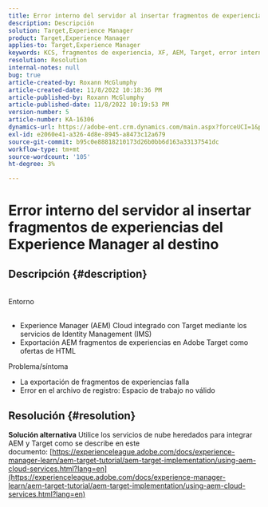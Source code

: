 ```yaml
---
title: Error interno del servidor al insertar fragmentos de experiencias del Experience Manager al destino
description: Descripción
solution: Target,Experience Manager
product: Target,Experience Manager
applies-to: Target,Experience Manager
keywords: KCS, fragmentos de experiencia, XF, AEM, Target, error interno del servidor
resolution: Resolution
internal-notes: null
bug: true
article-created-by: Roxann McGlumphy
article-created-date: 11/8/2022 10:18:36 PM
article-published-by: Roxann McGlumphy
article-published-date: 11/8/2022 10:19:53 PM
version-number: 5
article-number: KA-16306
dynamics-url: https://adobe-ent.crm.dynamics.com/main.aspx?forceUCI=1&pagetype=entityrecord&etn=knowledgearticle&id=ab630748-b35f-ed11-9561-6045bd006704
exl-id: e2060e41-a326-4d8e-8945-a8473c12a679
source-git-commit: b95c0e88818210173d26b0bb6d163a33137541dc
workflow-type: tm+mt
source-wordcount: '105'
ht-degree: 3%

---
```


# Error interno del servidor al insertar fragmentos de experiencias del Experience Manager al destino

## Descripción {#description}

<br>Entorno<br><br>
- Experience Manager (AEM) Cloud integrado con Target mediante los servicios de Identity Management (IMS)
- Exportación AEM fragmentos de experiencias en Adobe Target como ofertas de HTML

Problema/síntoma
- La exportación de fragmentos de experiencias falla
- Error en el archivo de registro: Espacio de trabajo no válido



## Resolución {#resolution}

<b>Solución alternativa</b>
Utilice los servicios de nube heredados para integrar AEM y Target como se describe en este documento: [https://experienceleague.adobe.com/docs/experience-manager-learn/aem-target-tutorial/aem-target-implementation/using-aem-cloud-services.html?lang=en](https://experienceleague.adobe.com/docs/experience-manager-learn/aem-target-tutorial/aem-target-implementation/using-aem-cloud-services.html?lang=en)
